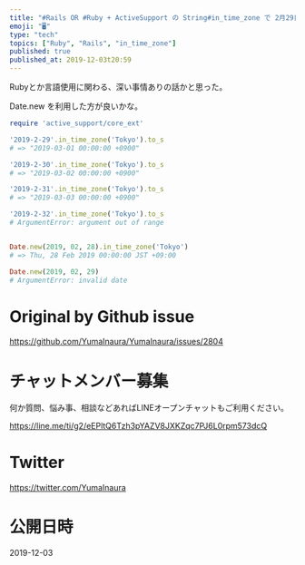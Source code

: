 ```yaml
---
title: "#Rails OR #Ruby + ActiveSupport の String#in_time_zone で 2月29日 30日 31日 "
emoji: "🖥"
type: "tech"
topics: ["Ruby", "Rails", "in_time_zone"]
published: true
published_at: 2019-12-03t20:59
---
```


Rubyとか言語使用に関わる、深い事情ありの話かと思った。

Date.new を利用した方が良いかな。

```rb
require 'active_support/core_ext'

'2019-2-29'.in_time_zone('Tokyo').to_s
# => "2019-03-01 00:00:00 +0900"

'2019-2-30'.in_time_zone('Tokyo').to_s
# => "2019-03-02 00:00:00 +0900"

'2019-2-31'.in_time_zone('Tokyo').to_s
# => "2019-03-03 00:00:00 +0900"

'2019-2-32'.in_time_zone('Tokyo').to_s
# ArgumentError: argument out of range


Date.new(2019, 02, 28).in_time_zone('Tokyo')
# => Thu, 28 Feb 2019 00:00:00 JST +09:00

Date.new(2019, 02, 29)
# ArgumentError: invalid date
```



# Original by Github issue

https://github.com/YumaInaura/YumaInaura/issues/2804








<!-- Update From Qiita API -->

# チャットメンバー募集


何か質問、悩み事、相談などあればLINEオープンチャットもご利用ください。

https://line.me/ti/g2/eEPltQ6Tzh3pYAZV8JXKZqc7PJ6L0rpm573dcQ





# Twitter


https://twitter.com/YumaInaura


<!-- Update From Qiita API -->



# 公開日時

2019-12-03
